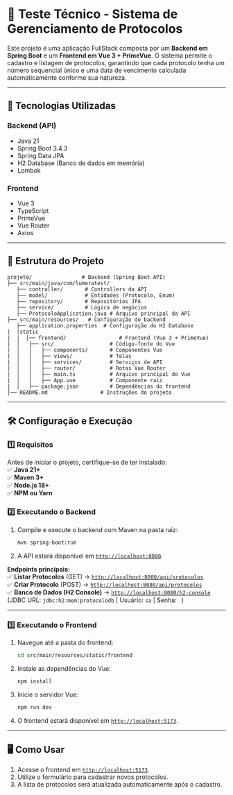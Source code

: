 # 📝 Teste Técnico - Sistema de Gerenciamento de Protocolos  

Este projeto é uma aplicação FullStack composta por um **Backend em Spring Boot** e um **Frontend em Vue 3 + PrimeVue**. O sistema permite o cadastro e listagem de protocolos, garantindo que cada protocolo tenha um número sequencial único e uma data de vencimento calculada automaticamente conforme sua natureza.

---

## 🚀 **Tecnologias Utilizadas**  

### Backend (API)  
- Java 21 
- Spring Boot 3.4.3
- Spring Data JPA  
- H2 Database (Banco de dados em memória)  
- Lombok  

### Frontend  
- Vue 3  
- TypeScript  
- PrimeVue  
- Vue Router  
- Axios  

---

## 📂 **Estrutura do Projeto**  

```
projeto/                # Backend (Spring Boot API)
├── src/main/java/com/lumeratest/
   ├── controller/       # Controllers da API
   ├── model/            # Entidades (Protocolo, Enum)
   ├── repository/       # Repositórios JPA
   ├── service/          # Lógica de negócios
   ├── ProtocoloApplication.java # Arquivo principal da API
├── src/main/resources/   # Configuração do backend
   ├── application.properties  # Configuração do H2 Database
|  |static
|  |  │── frontend/                 # Frontend (Vue 3 + PrimeVue)
|  │   ├── src/                  # Código-fonte do Vue
|  │   │   ├── components/       # Componentes Vue
|  │   │   ├── views/            # Telas
|  │   │   ├── services/         # Serviços de API
|  │   │   ├── router/           # Rotas Vue Router
|  │   │   ├── main.ts           # Arquivo principal do Vue
|  │   │   ├── App.vue           # Componente raiz
|  │   ├── package.json          # Dependências do frontend
│── README.md                 # Instruções do projeto
```

---

## 🛠️ **Configuração e Execução**  

### **1️⃣ Requisitos**  
Antes de iniciar o projeto, certifique-se de ter instalado:  
✅ **Java 21+**  
✅ **Maven 3+**  
✅ **Node.js 18+**  
✅ **NPM ou Yarn**  

### **2️⃣ Executando o Backend**  

1. Compile e execute o backend com Maven na pasta raiz:  
   ```sh
   mvn spring-boot:run
   ```
3. A API estará disponível em [`http://localhost:8080`](http://localhost:8080).  

**Endpoints principais:**  
✅ **Listar Protocolos** (GET) → [`http://localhost:8080/api/protocolos`](http://localhost:8080/api/protocolos)  
✅ **Criar Protocolo** (POST) → [`http://localhost:8080/api/protocolos`](http://localhost:8080/api/protocolos)  
✅ **Banco de Dados (H2 Console)** → [`http://localhost:8080/h2-console`](http://localhost:8080/h2-console)  
(JDBC URL: `jdbc:h2:mem:protocolodb` | Usuário: `sa` | Senha: ` `)

---

### **3️⃣ Executando o Frontend**  

1. Navegue até a pasta do frontend:  
   ```sh
   cd src/main/resources/static/frontend
   ```
2. Instale as dependências do Vue:  
   ```sh
   npm install
   ```
3. Inicie o servidor Vue:  
   ```sh
   npm run dev
   ```
4. O frontend estará disponível em [`http://localhost:5173`](http://localhost:5173).  

---

## 🖥️ **Como Usar**  

1. Acesse o frontend em [`http://localhost:5173`](http://localhost:5173).  
2. Utilize o formulário para cadastrar novos protocolos.  
3. A lista de protocolos será atualizada automaticamente após o cadastro.  

